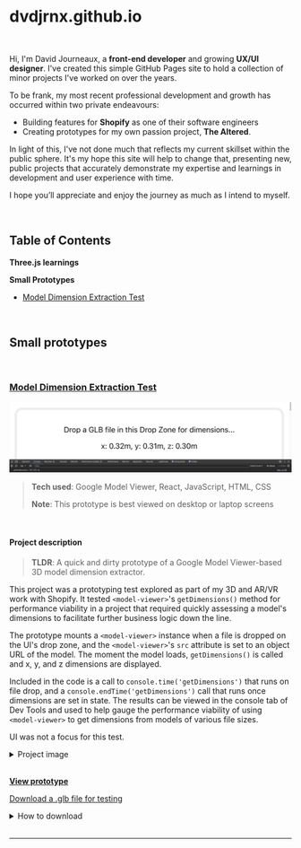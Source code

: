 # dvdjrnx.github.io

<br>

Hi, I'm David Journeaux, a **front-end developer** and growing **UX/UI designer**. I've created this simple GitHub Pages site to hold a collection of minor projects I've worked on over the years.

To be frank, my most recent professional development and growth has occurred within two private endeavours:

- Building features for **Shopify** as one of their software engineers
- Creating prototypes for my own passion project, **The Altered**.

In light of this, I've not done much that reflects my current skillset within the public sphere. It's my hope this site will help to change that, presenting new, public projects that accurately demonstrate my expertise and learnings in development and user experience with time.

I hope you’ll appreciate and enjoy the journey as much as I intend to myself.

<br>

## Table of Contents

**Three.js learnings**

**Small Prototypes**
- [Model Dimension Extraction Test](#model-dimension-extraction-test)

<br>

## Small prototypes

<br>

### [Model Dimension Extraction Test](https://dvdjrnx.github.io/model-viewer-dimensions)

<img src="./public/model-viewer-dimensions-banner.png" alt="Banner showing the model dimension extraction test UI." />

> **Tech used**: Google Model Viewer, React, JavaScript, HTML, CSS
>
> **Note**: This prototype is best viewed on desktop or laptop screens

<br>

#### Project description

> **TLDR**: A quick and dirty prototype of a Google Model Viewer-based 3D model dimension extractor.

This project was a prototyping test explored as part of my 3D and AR/VR work with Shopify. It tested `<model-viewer>`'s `getDimensions()` method for performance viability in a project that required quickly assessing a model's dimensions to facilitate further business logic down the line.

The prototype mounts a `<model-viewer>` instance when a file is dropped on the UI's drop zone, and the `<model-viewer>`'s `src` attribute is set to an object URL of the model. The moment the model loads, `getDimensions()` is called and x, y, and z dimensions are displayed.

Included in the code is a call to `console.time('getDimensions')` that runs on file drop, and a `console.endTime('getDimensions')` call that runs once dimensions are set in state. The results can be viewed in the console tab of Dev Tools and used to help gauge the performance viability of using `<model-viewer>` to get dimensions from models of various file sizes.

UI was not a focus for this test.

<details>

<summary>Project image</summary>

<img src="./public/model-viewer-dimensions.png" alt="Screenshot of prototype showing a Marshall amp model loaded in the UI with dimensions displayed and the timing results shown in Dev Tools" />

</details>

<br>

**[View prototype](https://dvdjrnx.github.io/model-viewer-dimensions)**

[Download a .glb file for testing](https://github.com/dvdjrnx/model-viewer-dimensions/blob/master/public/hamburger-draco.glb)

<details>

<summary>How to download</summary>

<br>

The link above will take you to a GitHub repository page where you can download a .glb file if you don't have your own for testing. The image below shows where you can find the download button on the linked repository page.

<img src="./public/download-glb.png" alt="Image showing where to download the mentioned .glb file in the linked GitHub repository page" />

</details>

<br>
<hr>
